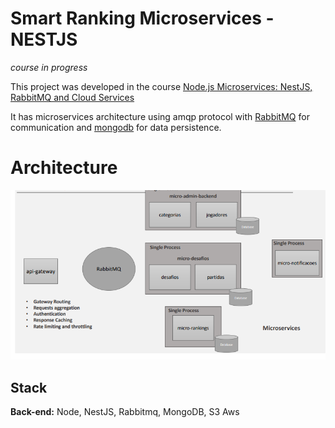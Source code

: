 # Smart Ranking Microservices - NESTJS

_course in progress_

This project was developed in the course
[Node.js Microservices: NestJS, RabbitMQ and Cloud Services](https://www.udemy.com/course/construindo-um-backend-escalavel-com-nestjs-aws-e-pivotalws/)

It has microservices architecture using amqp protocol with [RabbitMQ](https://www.rabbitmq.com/) for communication and [mongodb](https://www.mongodb.com/pt-br) for data persistence.

# Architecture

![Architecture project](docs/images/arch.png)

## Stack

**Back-end:** Node, NestJS, Rabbitmq, MongoDB, S3 Aws
